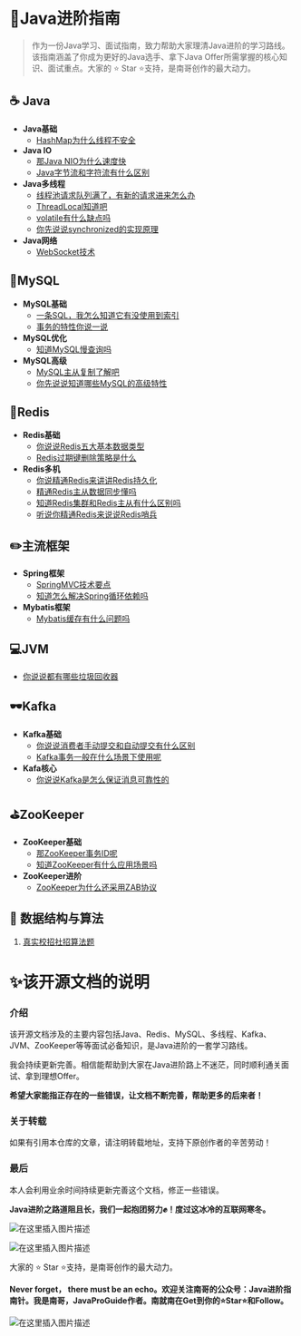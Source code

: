 # 🧭Java进阶指南

> 作为一份Java学习、面试指南，致力帮助大家理清Java进阶的学习路线。该指南涵盖了你成为更好的Java选手、拿下Java Offer所需掌握的核心知识、面试重点。大家的 ⭐️ Star ⭐️支持，是南哥创作的最大动力。

## ☕ Java

- **Java基础**
  - [HashMap为什么线程不安全](https://github.com/hdgaadd/JavaGetOffer/blob/master/Java专栏/HashMap底层原理/HashMap为什么线程不安全？.md)
- **Java IO**
  - [那Java NIO为什么速度快](https://github.com/hdgaadd/JavaGetOffer/blob/master/Java专栏/Java%20NIO/那Java%20NIO为什么速度快？.md)
  - [Java字节流和字符流有什么区别](https://github.com/hdgaadd/JavaGetOffer/blob/master/Java专栏/Java%20IO流/Java字节流和字符流有什么区别？.md)
- **Java多线程**
  - [线程池请求队列满了，有新的请求进来怎么办](https://github.com/hdgaadd/JavaGetOffer/blob/master/Java专栏/线程池/线程池请求队列满了，有新的请求进来怎么办？.md)
  - [ThreadLocal知道吧](https://github.com/hdgaadd/JavaGetOffer/blob/master/Java专栏/线程通信/ThreadLocal知道吧？.md)
  - [volatile有什么缺点吗](https://github.com/hdgaadd/JavaGetOffer/blob/master/Java专栏/volatile与重排序/volatile有什么缺点吗？.md)
  - [你先说说synchronized的实现原理](https://github.com/hdgaadd/JavaGetOffer/blob/master/Java专栏/synchronized实现原理/你先说说synchronized的实现原理.md)
- **Java网络**
  - [WebSocket技术](https://github.com/hdgaadd/JavaGetOffer/blob/master/WebSocket专栏/WebSocket技术/WebSocket技术.md)

## 💾MySQL

- **MySQL基础**
  - [一条SQL，我怎么知道它有没使用到索引](https://github.com/hdgaadd/JavaGetOffer/blob/master/MySQL专栏/MySQL索引/一条SQL，我怎么知道它有没使用到索引？.md)
  - [事务的特性你说一说](https://github.com/hdgaadd/JavaGetOffer/blob/master/MySQL专栏/MySQL事务/事务的特性你说一说？.md)
- **MySQL优化**
  - [知道MySQL慢查询吗](https://github.com/hdgaadd/JavaGetOffer/blob/master/MySQL专栏/SQL语句优化/知道MySQL慢查询吗？.md)
- **MySQL高级**
  - [MySQL主从复制了解吧](https://github.com/hdgaadd/JavaGetOffer/blob/master/MySQL专栏/MySQL主从复制/MySQL主从复制了解吧？.md)
  - [你先说说知道哪些MySQL的高级特性](https://github.com/hdgaadd/JavaGetOffer/blob/master/MySQL专栏/MySQL高级特性/你先说说知道哪些MySQL的高级特性.md)

## 🎈Redis

- **Redis基础**
  - [你说说Redis五大基本数据类型](https://github.com/hdgaadd/JavaGetOffer/blob/master/Redis专栏/Redis数据类型/你说说Redis五大基本数据类型？.md)
  - [Redis过期键删除策略是什么](https://github.com/hdgaadd/JavaGetOffer/blob/master/Redis专栏/Redis数据库与内存回收策略/Redis过期键删除策略是什么？.md)
- **Redis多机**
  - [你说精通Redis来讲讲Redis持久化](https://github.com/hdgaadd/JavaGetOffer/blob/master/Redis专栏/Redis持久化/你说精通Redis？来讲讲Redis持久化.md)
  - [精通Redis主从数据同步懂吗](https://github.com/hdgaadd/JavaGetOffer/blob/master/Redis专栏/Redis主从/精通Redis？主从数据同步懂吗.md)
  - [知道Redis集群和Redis主从有什么区别吗](https://github.com/hdgaadd/JavaGetOffer/blob/master/Redis专栏/Redis集群/知道Redis集群和Redis主从有什么区别吗.md)
  - [听说你精通Redis来说说Redis哨兵](https://github.com/hdgaadd/JavaGetOffer/blob/master/Redis专栏/Redis哨兵/听说你精通Redis？来说说Redis哨兵.md)

## ✏️主流框架

- **Spring框架**
  - [SpringMVC技术要点](https://github.com/hdgaadd/JavaGetOffer/blob/master/主流框架/SpringMVC技术要点/SpringMVC技术要点.md)
  - [知道怎么解决Spring循环依赖吗](https://github.com/hdgaadd/JavaGetOffer/blob/master/主流框架/Spring%20IOC和Spring%20AOP/知道怎么解决Spring循环依赖吗？.md)
- **Mybatis框架**
  - [Mybatis缓存有什么问题吗](https://github.com/hdgaadd/JavaGetOffer/blob/master/主流框架/MyBatis技术要点/Mybatis缓存有什么问题吗？.md)

## 💻JVM

- [你说说都有哪些垃圾回收器](https://github.com/hdgaadd/JavaGetOffer/blob/master/JVM专栏/JVM垃圾回收/你说说都有哪些垃圾回收器.md)

## 🕶Kafka

- **Kafka基础**
  - [你说说消费者手动提交和自动提交有什么区别](https://github.com/hdgaadd/JavaGetOffer/blob/master/Kafka专栏/Kafka组成模块/你说说消费者手动提交和自动提交有什么区别？.md)
  - [Kafka事务一般在什么场景下使用呢](https://github.com/hdgaadd/JavaGetOffer/blob/master/Kafka专栏/Kafka事务/Kafka事务一般在什么场景下使用呢.md)
- **Kafa核心**
  - [你说说Kafka是怎么保证消息可靠性的](https://github.com/hdgaadd/JavaGetOffer/blob/master/Kafka专栏/Kafka消息可靠性/你说说Kafka是怎么保证消息可靠性的？.md)

## ⛳ZooKeeper

- **ZooKeeper基础**
  - [那ZooKeeper事务ID呢](https://github.com/hdgaadd/JavaGetOffer/blob/master/ZooKeeper专栏/ZooKeeper系统模型/那ZooKeeper事务ID呢？.md)
  - [知道ZooKeeper有什么应用场景吗](https://github.com/hdgaadd/JavaGetOffer/blob/master/ZooKeeper专栏/ZooKeeper应用场景/知道ZooKeeper有什么应用场景吗.md)
- **ZooKeeper进阶**
  - [ZooKeeper为什么还采用ZAB协议](https://github.com/hdgaadd/JavaGetOffer/blob/master/ZooKeeper专栏/ZooKeeper的ZAB协议/ZooKeeper为什么还采用ZAB协议.md)

## 📂 数据结构与算法

1. [真实校招社招算法题](https://github.com/hdgaadd/JavaGetOffer/blob/master/面试必备/真实校招社招算法题.md)



# ✨该开源文档的说明

### 介绍

该开源文档涉及的主要内容包括Java、Redis、MySQL、多线程、Kafka、JVM、ZooKeeper等等面试必备知识，是Java进阶的一套学习路线。

我会持续更新完善。相信能帮助到大家在Java进阶路上不迷茫，同时顺利通关面试、拿到理想Offer。

**希望大家能指正存在的一些错误，让文档不断完善，帮助更多的后来者！**

### 关于转载

如果有引用本仓库的文章，请注明转载地址，支持下原创作者的辛苦劳动！

### 最后

本人会利用业余时间持续更新完善这个文档，修正一些错误。

**Java进阶之路道阻且长，我们一起抱团努力✊！度过这冰冷的互联网寒冬。**

![在这里插入图片描述](https://i-blog.csdnimg.cn/direct/a48d5d974bc04da6b357c4370a080dd0.png#pic_center)

![在这里插入图片描述](https://i-blog.csdnimg.cn/direct/3f153481cbfb4de28b9653a4b823157c.png#pic_center)

大家的 ⭐️ Star ⭐️支持，是南哥创作的最大动力。

**Never forget， there must be an echo。欢迎关注南哥的公众号：Java进阶指南针。我是南哥，JavaProGuide作者。南就南在Get到你的⭐️Star⭐️和Follow。**

![在这里插入图片描述](https://i-blog.csdnimg.cn/direct/15c2e337b56e4cecba23a1f26c4eb47d.jpeg#pic_center)
